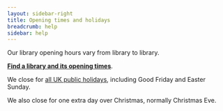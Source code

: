 ```yaml
---
layout: sidebar-right
title: Opening times and holidays
breadcrumb: help
sidebar: help
---
```

Our library opening hours vary from library to library.

**[Find a library and its opening times](/libraries/)**.

We close for [all UK public holidays](https://www.gov.uk/bank-holidays), including Good Friday and Easter Sunday.

We also close for one extra day over Christmas, normally Christmas Eve.
